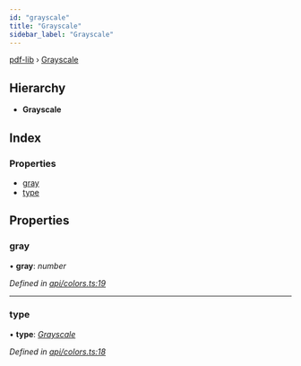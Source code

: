 ```yaml
---
id: "grayscale"
title: "Grayscale"
sidebar_label: "Grayscale"
---
```


[pdf-lib](../index.md) › [Grayscale](grayscale.md)

## Hierarchy

* **Grayscale**

## Index

### Properties

* [gray](grayscale.md#gray)
* [type](grayscale.md#type)

## Properties

###  gray

• **gray**: *number*

*Defined in [api/colors.ts:19](https://github.com/Hopding/pdf-lib/blob/30d2aa2/src/api/colors.ts#L19)*

___

###  type

• **type**: *[Grayscale](../enums/colortypes.md#grayscale)*

*Defined in [api/colors.ts:18](https://github.com/Hopding/pdf-lib/blob/30d2aa2/src/api/colors.ts#L18)*
